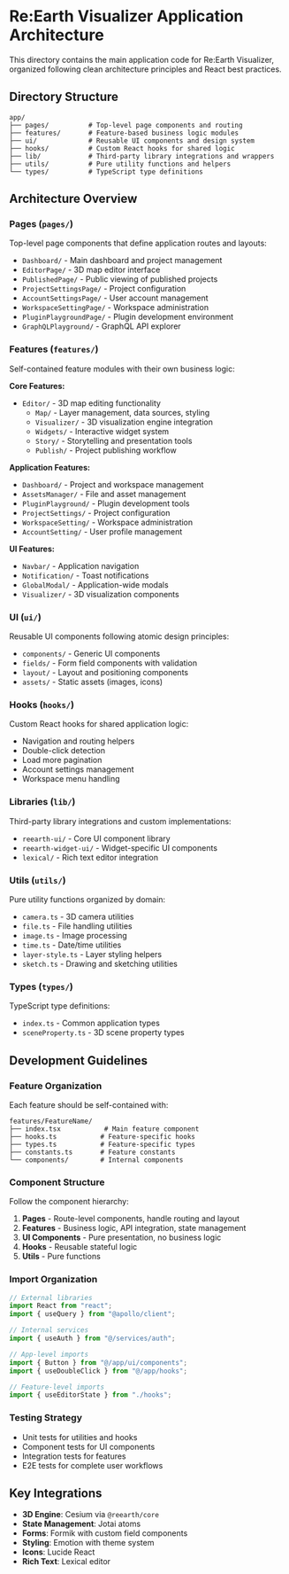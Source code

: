 # Re:Earth Visualizer Application Architecture

This directory contains the main application code for Re:Earth Visualizer, organized following clean architecture principles and React best practices.

## Directory Structure

```
app/
├── pages/          # Top-level page components and routing
├── features/       # Feature-based business logic modules
├── ui/             # Reusable UI components and design system
├── hooks/          # Custom React hooks for shared logic
├── lib/            # Third-party library integrations and wrappers
├── utils/          # Pure utility functions and helpers
└── types/          # TypeScript type definitions
```

## Architecture Overview

### Pages (`pages/`)

Top-level page components that define application routes and layouts:

- `Dashboard/` - Main dashboard and project management
- `EditorPage/` - 3D map editor interface
- `PublishedPage/` - Public viewing of published projects
- `ProjectSettingsPage/` - Project configuration
- `AccountSettingsPage/` - User account management
- `WorkspaceSettingPage/` - Workspace administration
- `PluginPlaygroundPage/` - Plugin development environment
- `GraphQLPlayground/` - GraphQL API explorer

### Features (`features/`)

Self-contained feature modules with their own business logic:

**Core Features:**

- `Editor/` - 3D map editing functionality
  - `Map/` - Layer management, data sources, styling
  - `Visualizer/` - 3D visualization engine integration
  - `Widgets/` - Interactive widget system
  - `Story/` - Storytelling and presentation tools
  - `Publish/` - Project publishing workflow

**Application Features:**

- `Dashboard/` - Project and workspace management
- `AssetsManager/` - File and asset management
- `PluginPlayground/` - Plugin development tools
- `ProjectSettings/` - Project configuration
- `WorkspaceSetting/` - Workspace administration
- `AccountSetting/` - User profile management

**UI Features:**

- `Navbar/` - Application navigation
- `Notification/` - Toast notifications
- `GlobalModal/` - Application-wide modals
- `Visualizer/` - 3D visualization components

### UI (`ui/`)

Reusable UI components following atomic design principles:

- `components/` - Generic UI components
- `fields/` - Form field components with validation
- `layout/` - Layout and positioning components
- `assets/` - Static assets (images, icons)

### Hooks (`hooks/`)

Custom React hooks for shared application logic:

- Navigation and routing helpers
- Double-click detection
- Load more pagination
- Account settings management
- Workspace menu handling

### Libraries (`lib/`)

Third-party library integrations and custom implementations:

- `reearth-ui/` - Core UI component library
- `reearth-widget-ui/` - Widget-specific UI components
- `lexical/` - Rich text editor integration

### Utils (`utils/`)

Pure utility functions organized by domain:

- `camera.ts` - 3D camera utilities
- `file.ts` - File handling utilities
- `image.ts` - Image processing
- `time.ts` - Date/time utilities
- `layer-style.ts` - Layer styling helpers
- `sketch.ts` - Drawing and sketching utilities

### Types (`types/`)

TypeScript type definitions:

- `index.ts` - Common application types
- `sceneProperty.ts` - 3D scene property types

## Development Guidelines

### Feature Organization

Each feature should be self-contained with:

```
features/FeatureName/
├── index.tsx           # Main feature component
├── hooks.ts           # Feature-specific hooks
├── types.ts           # Feature-specific types
├── constants.ts       # Feature constants
└── components/        # Internal components
```

### Component Structure

Follow the component hierarchy:

1. **Pages** - Route-level components, handle routing and layout
2. **Features** - Business logic, API integration, state management
3. **UI Components** - Pure presentation, no business logic
4. **Hooks** - Reusable stateful logic
5. **Utils** - Pure functions

### Import Organization

```typescript
// External libraries
import React from "react";
import { useQuery } from "@apollo/client";

// Internal services
import { useAuth } from "@/services/auth";

// App-level imports
import { Button } from "@/app/ui/components";
import { useDoubleClick } from "@/app/hooks";

// Feature-level imports
import { useEditorState } from "./hooks";
```

### Testing Strategy

- Unit tests for utilities and hooks
- Component tests for UI components
- Integration tests for features
- E2E tests for complete user workflows

## Key Integrations

- **3D Engine**: Cesium via `@reearth/core`
- **State Management**: Jotai atoms
- **Forms**: Formik with custom field components
- **Styling**: Emotion with theme system
- **Icons**: Lucide React
- **Rich Text**: Lexical editor
